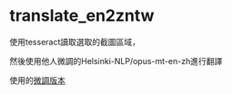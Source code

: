 # translate_en2zntw
使用tesseract讀取選取的截圖區域，

然後使用他人微調的Helsinki-NLP/opus-mt-en-zh進行翻譯  

使用的[微調版本](<https://huggingface.co/peterhsu/marian-finetuned-kde4-en-to-zh_TW-accelerate>)
